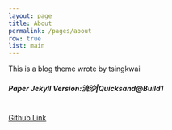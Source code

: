 ```yaml
---
layout: page
title: About
permalink: /pages/about
row: true
list: main
---
```

This is a blog theme wrote by tsingkwai
<br>
<h5>Paper Jekyll Version:流沙|Quicksand@Build1</h5>
<br>
<a href="https://github.com/happyeggchen/paper-jekyll" class="waves-effect waves-light btn {{ site.css }} z-depth-2">Github Link</a>
